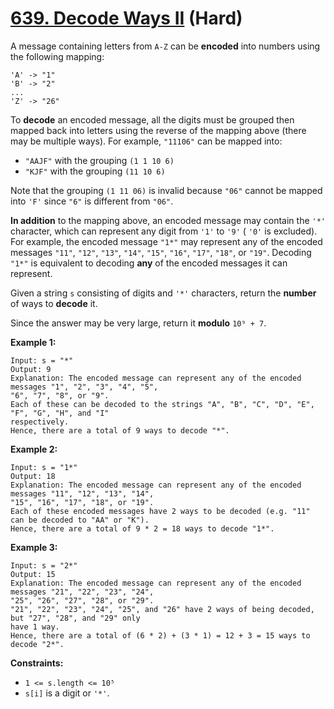 # [639. Decode Ways II][link] (Hard)

[link]: https://leetcode.com/problems/decode-ways-ii/

A message containing letters from `A-Z` can be **encoded** into numbers using the following mapping:

```
'A' -> "1"
'B' -> "2"
...
'Z' -> "26"
```

To **decode** an encoded message, all the digits must be grouped then mapped back into letters using
the reverse of the mapping above (there may be multiple ways). For example, `"11106"` can be mapped
into:

- `"AAJF"` with the grouping `(1 1 10 6)`
- `"KJF"` with the grouping `(11 10 6)`

Note that the grouping `(1 11 06)` is invalid because `"06"` cannot be mapped into `'F'` since `"6"`
is different from `"06"`.

**In addition** to the mapping above, an encoded message may contain the `'*'` character, which can
represent any digit from `'1'` to `'9'` ( `'0'` is excluded). For example, the encoded message
`"1*"` may represent any of the encoded messages `"11"`, `"12"`, `"13"`, `"14"`, `"15"`, `"16"`,
`"17"`, `"18"`, or `"19"`. Decoding `"1*"` is equivalent to decoding **any** of the encoded messages
it can represent.

Given a string `s` consisting of digits and `'*'` characters, return the **number** of ways to
**decode** it.

Since the answer may be very large, return it **modulo** `10⁹ + 7`.

**Example 1:**

```
Input: s = "*"
Output: 9
Explanation: The encoded message can represent any of the encoded messages "1", "2", "3", "4", "5",
"6", "7", "8", or "9".
Each of these can be decoded to the strings "A", "B", "C", "D", "E", "F", "G", "H", and "I"
respectively.
Hence, there are a total of 9 ways to decode "*".
```

**Example 2:**

```
Input: s = "1*"
Output: 18
Explanation: The encoded message can represent any of the encoded messages "11", "12", "13", "14",
"15", "16", "17", "18", or "19".
Each of these encoded messages have 2 ways to be decoded (e.g. "11" can be decoded to "AA" or "K").
Hence, there are a total of 9 * 2 = 18 ways to decode "1*".
```

**Example 3:**

```
Input: s = "2*"
Output: 15
Explanation: The encoded message can represent any of the encoded messages "21", "22", "23", "24",
"25", "26", "27", "28", or "29".
"21", "22", "23", "24", "25", and "26" have 2 ways of being decoded, but "27", "28", and "29" only
have 1 way.
Hence, there are a total of (6 * 2) + (3 * 1) = 12 + 3 = 15 ways to decode "2*".
```

**Constraints:**

- `1 <= s.length <= 10⁵`
- `s[i]` is a digit or `'*'`.
